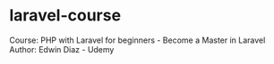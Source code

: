 # laravel-course
Course: PHP with Laravel for beginners - Become a Master in Laravel
Author: Edwin Diaz - Udemy
